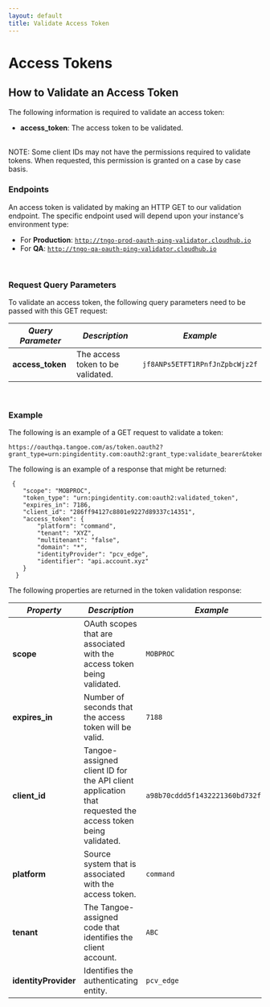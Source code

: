 ```yaml
---
layout: default
title: Validate Access Token
---
```


# Access Tokens

## How to Validate an Access Token

The following information is required to validate an access token: 

* **access_token**: The access token to be validated.

<br>NOTE: Some client IDs may not have the permissions required to validate tokens. When requested, this permission is granted on a case by case basis.
<br>

### Endpoints 
An access token is validated by making an HTTP GET to our validation endpoint. The specific endpoint used will depend upon your instance's environment type:

* For **Production**: <code>http://tngo-prod-oauth-ping-validator.cloudhub.io</code>
* For **QA**: <code>http://tngo-qa-oauth-ping-validator.cloudhub.io</code>
 
<br>

### Request Query Parameters 
To validate an access token, the following query parameters need to be passed with this GET request: 
 
| ***Query Parameter*** | ***Description*** | ***Example*** |
| --- | --- | --- |
| **access_token** | The access token to be validated. | <code>jf8ANPs5ETFT1RPnfJnZpbcWjz2f</code> |

<br>


### Example 
The following is an example of a GET request to validate a token: 

```
https://oauthqa.tangoe.com/as/token.oauth2?grant_type=urn:pingidentity.com:oauth2:grant_type:validate_bearer&token=8jmFdZdww2h3FDYNJEHXgvtnXbdc&client_id=286ff94127c8801e9227d89337c14351&client_secret=72g30d2857fo4a41A9525345572AC72LK
```

The following is an example of a response that might be returned: 

```
 {
    "scope": "MOBPROC",
    "token_type": "urn:pingidentity.com:oauth2:validated_token",
    "expires_in": 7186,
    "client_id": "286ff94127c8801e9227d89337c14351",
    "access_token": {
        "platform": "command",
        "tenant": "XYZ",
        "multitenant": "false",
        "domain": "*",
        "identityProvider": "pcv_edge",
        "identifier": "api.account.xyz"
    }
  }
```

The following properties are returned in the token validation response: 

| ***Property*** | ***Description*** | ***Example*** |
| --- | --- | --- |
| **scope** | OAuth scopes that are associated with the access token being validated. | <code>MOBPROC</code> |
| **expires_in** | Number of seconds that the access token will be valid. | <code>7188</code> |
| **client_id** | Tangoe-assigned client ID for the API client application that requested the access token being validated. | <code>a98b70cddd5f1432221360bd732f5ec1</code> |
| **platform** | Source system that is associated with the access token. | <code>command</code> |
| **tenant** | The Tangoe-assigned code that identifies the client account. | <code>ABC</code> |
| **identityProvider** | Identifies the authenticating entity. | <code>pcv_edge</code> |


